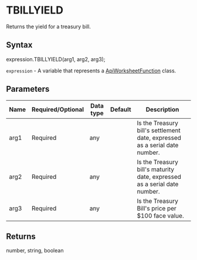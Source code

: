 # TBILLYIELD

Returns the yield for a treasury bill.

## Syntax

expression.TBILLYIELD(arg1, arg2, arg3);

`expression` - A variable that represents a [ApiWorksheetFunction](../ApiWorksheetFunction.md) class.

## Parameters

| **Name** | **Required/Optional** | **Data type** | **Default** | **Description** |
| ------------- | ------------- | ------------- | ------------- | ------------- |
| arg1 | Required | any |  | Is the Treasury bill's settlement date, expressed as a serial date number. |
| arg2 | Required | any |  | Is the Treasury bill's maturity date, expressed as a serial date number. |
| arg3 | Required | any |  | Is the Treasury Bill's price per $100 face value. |

## Returns

number, string, boolean